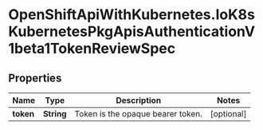 # OpenShiftApiWithKubernetes.IoK8sKubernetesPkgApisAuthenticationV1beta1TokenReviewSpec

## Properties
Name | Type | Description | Notes
------------ | ------------- | ------------- | -------------
**token** | **String** | Token is the opaque bearer token. | [optional] 


